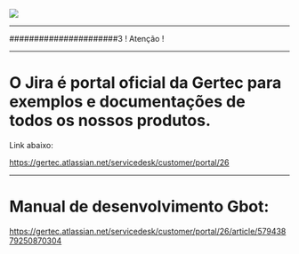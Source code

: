 [![](https://pbs.twimg.com/media/EKzBdw7WwAQrq8J.png)](https://www.gertec.com.br/)

 ----------------------------------------------------------------------

 ######################3                          ! Atenção !                                
 
  ----------------------------------------------------------------------

# O Jira é portal oficial da Gertec para exemplos e documentações de todos os nossos produtos. 
 
 Link abaixo:
 
 https://gertec.atlassian.net/servicedesk/customer/portal/26
 
 ----------------------------------------------------------------------

# Manual de desenvolvimento Gbot:

https://gertec.atlassian.net/servicedesk/customer/portal/26/article/57943879250870304
